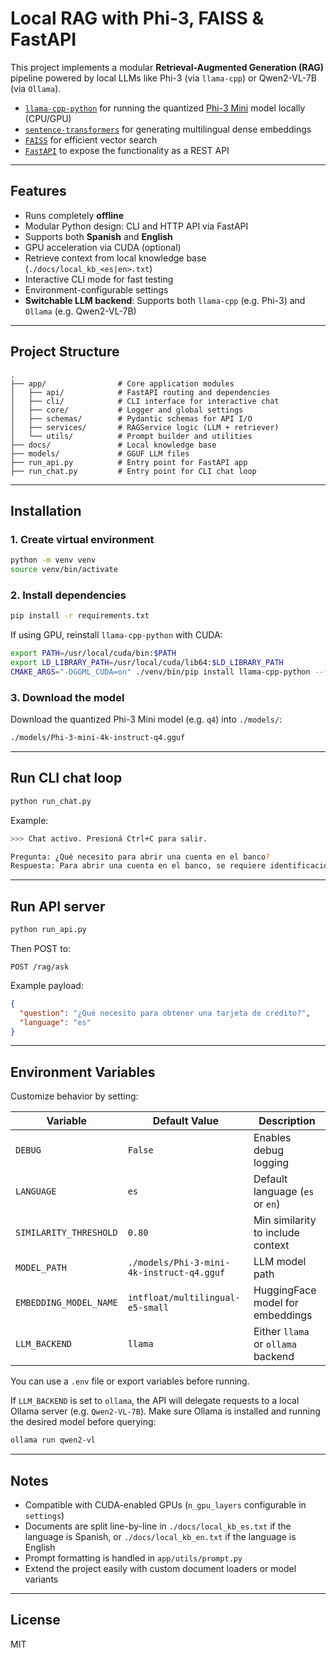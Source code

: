 # Local RAG with Phi-3, FAISS & FastAPI

This project implements a modular **Retrieval-Augmented Generation (RAG)** pipeline powered by local LLMs like Phi-3 (via `llama-cpp`) or Qwen2-VL-7B (via `Ollama`).

- [`llama-cpp-python`](https://github.com/abetlen/llama-cpp-python) for running the quantized [Phi-3 Mini](https://huggingface.co/microsoft/Phi-3-mini-4k-instruct-gguf) model locally (CPU/GPU)
- [`sentence-transformers`](https://www.sbert.net/) for generating multilingual dense embeddings
- [`FAISS`](https://github.com/facebookresearch/faiss) for efficient vector search
- [`FastAPI`](https://fastapi.tiangolo.com/) to expose the functionality as a REST API

---

## Features

- Runs completely **offline**
- Modular Python design: CLI and HTTP API via FastAPI
- Supports both **Spanish** and **English**
- GPU acceleration via CUDA (optional)
- Retrieve context from local knowledge base (`./docs/local_kb_<es|en>.txt`)
- Interactive CLI mode for fast testing
- Environment-configurable settings
- **Switchable LLM backend**: Supports both `llama-cpp` (e.g. Phi-3) and `Ollama` (e.g. Qwen2-VL-7B)

---

## Project Structure

```
.
├── app/                # Core application modules
│   ├── api/            # FastAPI routing and dependencies
│   ├── cli/            # CLI interface for interactive chat
│   ├── core/           # Logger and global settings
│   ├── schemas/        # Pydantic schemas for API I/O
│   ├── services/       # RAGService logic (LLM + retriever)
│   └── utils/          # Prompt builder and utilities
├── docs/               # Local knowledge base
├── models/             # GGUF LLM files
├── run_api.py          # Entry point for FastAPI app
├── run_chat.py         # Entry point for CLI chat loop
```

---

## Installation

### 1. Create virtual environment

```bash
python -m venv venv
source venv/bin/activate
```

### 2. Install dependencies

```bash
pip install -r requirements.txt
```

If using GPU, reinstall `llama-cpp-python` with CUDA:

```bash
export PATH=/usr/local/cuda/bin:$PATH
export LD_LIBRARY_PATH=/usr/local/cuda/lib64:$LD_LIBRARY_PATH
CMAKE_ARGS="-DGGML_CUDA=on" ./venv/bin/pip install llama-cpp-python --force-reinstall --no-cache-dir
```

### 3. Download the model

Download the quantized Phi-3 Mini model (e.g. `q4`) into `./models/`:

```bash
./models/Phi-3-mini-4k-instruct-q4.gguf
```

---

## Run CLI chat loop

```bash
python run_chat.py
```

Example:

```bash
>>> Chat activo. Presioná Ctrl+C para salir.

Pregunta: ¿Qué necesito para abrir una cuenta en el banco?
Respuesta: Para abrir una cuenta en el banco, se requiere identificación oficial, domicilio, etc.
```

---

## Run API server

```bash
python run_api.py
```

Then POST to:

```
POST /rag/ask
```

Example payload:

```json
{
  "question": "¿Qué necesito para obtener una tarjeta de crédito?",
  "language": "es"
}
```

---

## Environment Variables

Customize behavior by setting:

| Variable                 | Default Value                               | Description                            |
| ------------------------ | ------------------------------------------- | -------------------------------------- |
| `DEBUG`                | `False`                                   | Enables debug logging                  |
| `LANGUAGE`             | `es`                                      | Default language (`es` or `en`)    |
| `SIMILARITY_THRESHOLD` | `0.80`                                    | Min similarity to include context      |
| `MODEL_PATH`           | `./models/Phi-3-mini-4k-instruct-q4.gguf` | LLM model path                         |
| `EMBEDDING_MODEL_NAME` | `intfloat/multilingual-e5-small`          | HuggingFace model for embeddings       |
| `LLM_BACKEND`          | `llama`                                   | Either `llama` or `ollama` backend |

You can use a `.env` file or export variables before running.

If `LLM_BACKEND` is set to `ollama`, the API will delegate requests to a local Ollama server (e.g. `Qwen2-VL-7B`).
Make sure Ollama is installed and running the desired model before querying:

```bash
ollama run qwen2-vl
```

---

## Notes

- Compatible with CUDA-enabled GPUs (`n_gpu_layers` configurable in `settings`)
- Documents are split line-by-line in `./docs/local_kb_es.txt` if the language is Spanish, or `./docs/local_kb_en.txt` if the language is English
- Prompt formatting is handled in `app/utils/prompt.py`
- Extend the project easily with custom document loaders or model variants

---

## License

MIT
